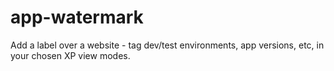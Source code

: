 # app-watermark

Add a label over a website - tag dev/test environments, app versions, etc, in your chosen XP view modes.
